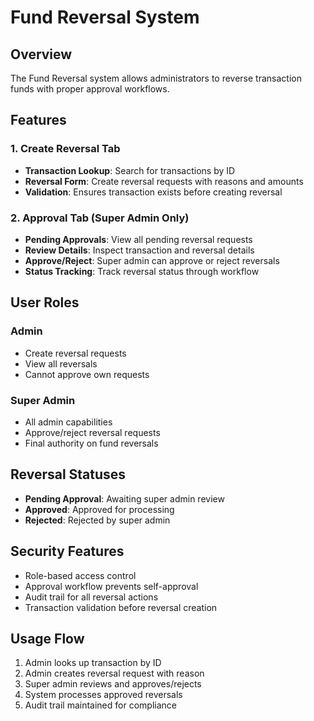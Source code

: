 # Fund Reversal System

## Overview
The Fund Reversal system allows administrators to reverse transaction funds with proper approval workflows.

## Features

### 1. Create Reversal Tab
- **Transaction Lookup**: Search for transactions by ID
- **Reversal Form**: Create reversal requests with reasons and amounts
- **Validation**: Ensures transaction exists before creating reversal

### 2. Approval Tab (Super Admin Only)
- **Pending Approvals**: View all pending reversal requests
- **Review Details**: Inspect transaction and reversal details
- **Approve/Reject**: Super admin can approve or reject reversals
- **Status Tracking**: Track reversal status through workflow

## User Roles

### Admin
- Create reversal requests
- View all reversals
- Cannot approve own requests

### Super Admin
- All admin capabilities
- Approve/reject reversal requests
- Final authority on fund reversals

## Reversal Statuses
- **Pending Approval**: Awaiting super admin review
- **Approved**: Approved for processing
- **Rejected**: Rejected by super admin

## Security Features
- Role-based access control
- Approval workflow prevents self-approval
- Audit trail for all reversal actions
- Transaction validation before reversal creation

## Usage Flow
1. Admin looks up transaction by ID
2. Admin creates reversal request with reason
3. Super admin reviews and approves/rejects
4. System processes approved reversals
5. Audit trail maintained for compliance 